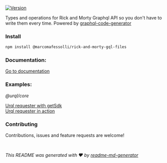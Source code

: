 <p>
  <a href="https://www.npmjs.com/package/@marcomafessolli/rick-and-morty-gql-files" target="_blank">
    <img alt="Version" src="https://img.shields.io/npm/v/@marcomafessolli/rick-and-morty-gql-files.svg">
  </a>
</p>

Types and operations for Rick and Morty Graphql API so you don't have to write them every time. Powered by [graphql-code-generator](https://github.com/dotansimha/graphql-code-generator)

### Install

```sh
npm install @marcomafessolli/rick-and-morty-gql-files
```

### Documentation:

[Go to documentation](https://github.com/marcomafessolli/rick-and-morty-gql-files/blob/main/docs/modules.md)

### Examples:

_@urql/core_

[Urql requester with getSdk](https://github.com/marcomafessolli/remix-graphql-loader-example/blob/main/app/utils/urql.server.ts)<br>
[Urql requester in action](https://github.com/marcomafessolli/remix-graphql-loader-example/blob/main/app/routes/index.tsx)

### Contributing

Contributions, issues and feature requests are welcome!

<br>

_This README was generated with ❤️ by [readme-md-generator](https://github.com/kefranabg/readme-md-generator)_
